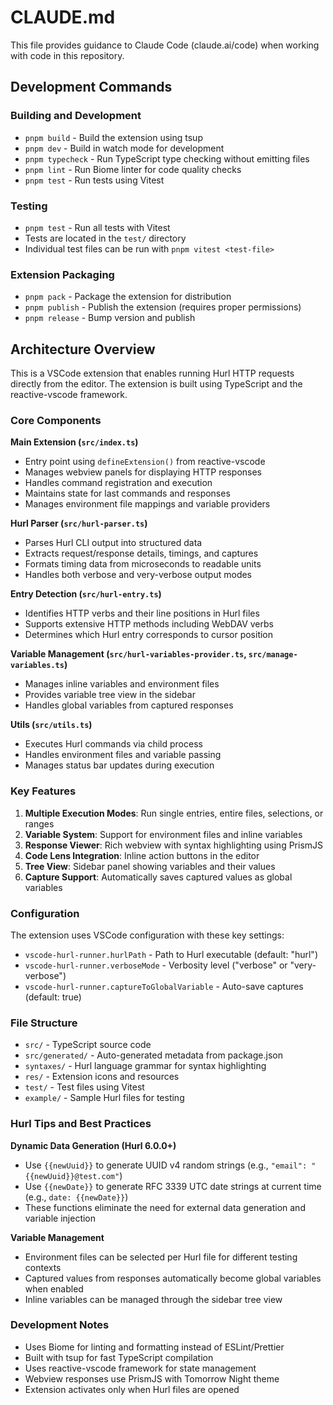 # CLAUDE.md

This file provides guidance to Claude Code (claude.ai/code) when working with code in this repository.

## Development Commands

### Building and Development
- `pnpm build` - Build the extension using tsup
- `pnpm dev` - Build in watch mode for development
- `pnpm typecheck` - Run TypeScript type checking without emitting files
- `pnpm lint` - Run Biome linter for code quality checks
- `pnpm test` - Run tests using Vitest

### Testing
- `pnpm test` - Run all tests with Vitest
- Tests are located in the `test/` directory
- Individual test files can be run with `pnpm vitest <test-file>`

### Extension Packaging
- `pnpm pack` - Package the extension for distribution
- `pnpm publish` - Publish the extension (requires proper permissions)
- `pnpm release` - Bump version and publish

## Architecture Overview

This is a VSCode extension that enables running Hurl HTTP requests directly from the editor. The extension is built using TypeScript and the reactive-vscode framework.

### Core Components

**Main Extension (`src/index.ts`)**
- Entry point using `defineExtension()` from reactive-vscode
- Manages webview panels for displaying HTTP responses
- Handles command registration and execution
- Maintains state for last commands and responses
- Manages environment file mappings and variable providers

**Hurl Parser (`src/hurl-parser.ts`)**
- Parses Hurl CLI output into structured data
- Extracts request/response details, timings, and captures
- Formats timing data from microseconds to readable units
- Handles both verbose and very-verbose output modes

**Entry Detection (`src/hurl-entry.ts`)**
- Identifies HTTP verbs and their line positions in Hurl files
- Supports extensive HTTP methods including WebDAV verbs
- Determines which Hurl entry corresponds to cursor position

**Variable Management (`src/hurl-variables-provider.ts`, `src/manage-variables.ts`)**
- Manages inline variables and environment files
- Provides variable tree view in the sidebar
- Handles global variables from captured responses

**Utils (`src/utils.ts`)**
- Executes Hurl commands via child process
- Handles environment files and variable passing
- Manages status bar updates during execution

### Key Features

1. **Multiple Execution Modes**: Run single entries, entire files, selections, or ranges
2. **Variable System**: Support for environment files and inline variables
3. **Response Viewer**: Rich webview with syntax highlighting using PrismJS
4. **Code Lens Integration**: Inline action buttons in the editor
5. **Tree View**: Sidebar panel showing variables and their values
6. **Capture Support**: Automatically saves captured values as global variables

### Configuration

The extension uses VSCode configuration with these key settings:
- `vscode-hurl-runner.hurlPath` - Path to Hurl executable (default: "hurl")
- `vscode-hurl-runner.verboseMode` - Verbosity level ("verbose" or "very-verbose")  
- `vscode-hurl-runner.captureToGlobalVariable` - Auto-save captures (default: true)

### File Structure

- `src/` - TypeScript source code
- `src/generated/` - Auto-generated metadata from package.json
- `syntaxes/` - Hurl language grammar for syntax highlighting
- `res/` - Extension icons and resources
- `test/` - Test files using Vitest
- `example/` - Sample Hurl files for testing

### Hurl Tips and Best Practices

**Dynamic Data Generation (Hurl 6.0.0+)**
- Use `{{newUuid}}` to generate UUID v4 random strings (e.g., `"email": "{{newUuid}}@test.com"`)
- Use `{{newDate}}` to generate RFC 3339 UTC date strings at current time (e.g., `date: {{newDate}}`)
- These functions eliminate the need for external data generation and variable injection

**Variable Management**
- Environment files can be selected per Hurl file for different testing contexts
- Captured values from responses automatically become global variables when enabled
- Inline variables can be managed through the sidebar tree view

### Development Notes

- Uses Biome for linting and formatting instead of ESLint/Prettier
- Built with tsup for fast TypeScript compilation
- Uses reactive-vscode framework for state management
- Webview responses use PrismJS with Tomorrow Night theme
- Extension activates only when Hurl files are opened
